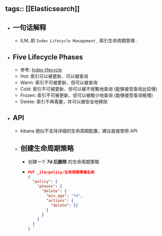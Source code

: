tags:: [[Elasticsearch]]
---

- ## 一句话解释
	- ILM, 即 `Index Lifecycle Management` , 索引生命周期管理 .
- ## Five Lifecycle Phases
	- 参考: [Index lifecycle](https://www.elastic.co/guide/en/elasticsearch/reference/7.17/ilm-index-lifecycle.html)
	- Hot: 索引可以被更新、可以被查询
	- Warm: 索引不可被更新、但可以被查询
	- Cold: 索引不可被更新、但可以被不频繁地查询 (能够接受查询比较慢)
	- Frozen: 索引不可被更新、但可以被极少地查询 (能够接受查询极慢)
	- Delete: 索引不再需要，并可以被安全地移除
- ## API
	- kibana 貌似不支持详细的生命周期配置，建议直接使用 API
	- ## 创建生命周期策略
		- 创建一个 **7d 后删除** 的生命周期策略
		- ``` json
		  PUT _ilm/policy/生命周期策略名称
		  {
		    "policy": {
		      "phases": {
		        "delete": {
		          "min_age": "7d",
		          "actions": {
		            "delete": {}
		          }
		        }
		      }
		    }
		  }
		  ```